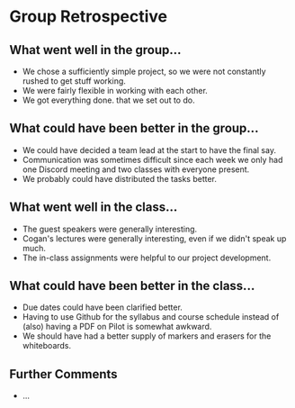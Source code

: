 # Group Retrospective

## What went well in the group...
* We chose a sufficiently simple project, so we were not constantly rushed to get stuff working.
* We were fairly flexible in working with each other.
* We got everything done. that we set out to do.

## What could have been better in the group...
* We could have decided a team lead at the start to have the final say.
* Communication was sometimes difficult since each week we only had one Discord meeting and two classes with everyone present.
* We probably could have distributed the tasks better.

## What went well in the class...
* The guest speakers were generally interesting.
* Cogan's lectures were generally interesting, even if we didn't speak up much.
* The in-class assignments were helpful to our project development. 

## What could have been better in the class...
* Due dates could have been clarified better.
* Having to use Github for the syllabus and course schedule instead of (also) having a PDF on Pilot is somewhat awkward.
* We should have had a better supply of markers and erasers for the whiteboards.

## Further Comments
* ...
